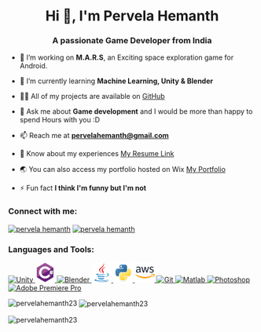 <h1 align="center">Hi 👋, I'm Pervela Hemanth</h1>
<h3 align="center">A passionate Game Developer from India</h3>

- 🔭 I’m working on **M.A.R.S**, an Exciting space exploration game for Android.

- 🌱 I’m currently learning **Machine Learning, Unity & Blender**

- 👨‍💻 All of my projects are available on [GitHub](https://github.com/pervelaHemanth23)

- 💬 Ask me about **Game development** and I would be more than happy to spend Hours with you :D

- 📫 Reach me at **pervelahemanth@gmail.com**

- 📄 Know about my experiences [My Resume Link](https://drive.google.com/file/d/175tv3TvJqYkQ54Otrk0RZVlu2S1rCDVA/view?usp=sharing)
- 🌏 You can also access my portfolio hosted on Wix [My Portfolio](https://pervelahemanth.wixsite.com/hemanthportfolio)

- ⚡ Fun fact **I think I'm funny but I'm not**

<h3 align="left">Connect with me:</h3>
<p align="left">
<a href="https://linkedin.com/in/pervela-hemanth-6531062bb/" target="blank"><img align="center" src="https://raw.githubusercontent.com/rahuldkjain/github-profile-readme-generator/master/src/images/icons/Social/linked-in-alt.svg" alt="pervela hemanth" height="30" width="40" /></a>
<a href="https://www.leetcode.com/user8353SY" target="blank"><img align="center" src="https://raw.githubusercontent.com/rahuldkjain/github-profile-readme-generator/master/src/images/icons/Social/leet-code.svg" alt="pervela hemanth" height="30" width="40" /></a>
</p>
<h3 align="left">Languages and Tools:</h3>
<p align="left">
  <a href="https://unity.com/" target="_blank" rel="noreferrer">
    <img src="https://www.vectorlogo.zone/logos/unity3d/unity3d-icon.svg" alt="Unity" width="40" height="40"/>
  </a>
  
  <a href="https://www.w3schools.com/cs/" target="_blank" rel="noreferrer">
    <img src="https://raw.githubusercontent.com/devicons/devicon/master/icons/csharp/csharp-original.svg" alt="C#" width="40" height="40"/>
  </a>
  
  <a href="https://www.blender.org/" target="_blank" rel="noreferrer">
    <img src="https://download.blender.org/branding/community/blender_community_badge_white.svg" alt="Blender" width="40" height="40"/>
  </a>
  
  <a href="https://www.java.com" target="_blank" rel="noreferrer">
    <img src="https://raw.githubusercontent.com/devicons/devicon/master/icons/java/java-original.svg" alt="Java" width="40" height="40"/>
  </a>
  
  <a href="https://www.python.org" target="_blank" rel="noreferrer">
    <img src="https://raw.githubusercontent.com/devicons/devicon/master/icons/python/python-original.svg" alt="Python" width="40" height="40"/>
  </a>
  
  <a href="https://aws.amazon.com" target="_blank" rel="noreferrer">
    <img src="https://raw.githubusercontent.com/devicons/devicon/master/icons/amazonwebservices/amazonwebservices-original-wordmark.svg" alt="AWS" width="40" height="40"/>
  </a>
  
  <a href="https://git-scm.com/" target="_blank" rel="noreferrer">
    <img src="https://www.vectorlogo.zone/logos/git-scm/git-scm-icon.svg" alt="Git" width="40" height="40"/>
  </a>
    
  <a href="https://www.mathworks.com/" target="_blank" rel="noreferrer">
    <img src="https://upload.wikimedia.org/wikipedia/commons/2/21/Matlab_Logo.png" alt="Matlab" width="40" height="40"/>
  </a>

  <a href="https://www.photoshop.com/en" target="_blank" rel="noreferrer">
    <img src="https://upload.wikimedia.org/wikipedia/commons/thumb/a/af/Adobe_Photoshop_CC_icon.svg/180px-Adobe_Photoshop_CC_icon.svg.png" alt="Photoshop" width="40" height="40"/>
  </a>
  
  <a href="https://www.adobe.com/products/premiere.html" target="_blank" rel="noreferrer">
    <img src="https://upload.wikimedia.org/wikipedia/commons/thumb/4/40/Adobe_Premiere_Pro_CC_icon.svg/180px-Adobe_Premiere_Pro_CC_icon.svg.png" alt="Adobe Premiere Pro" width="40" height="40"/>
  </a>
  
</p>

<p><img align="left" src="https://github-readme-stats.vercel.app/api/top-langs?username=pervelahemanth23&show_icons=true&locale=en&layout=compact" alt="pervelahemanth23" /></p>

<p>&nbsp;<img align="center" src="https://github-readme-stats.vercel.app/api?username=pervelahemanth23&show_icons=true&locale=en" alt="pervelahemanth23" /></p>

<p><img align="center" src="https://github-readme-streak-stats.herokuapp.com/?user=pervelahemanth23&" alt="pervelahemanth23" /></p>
